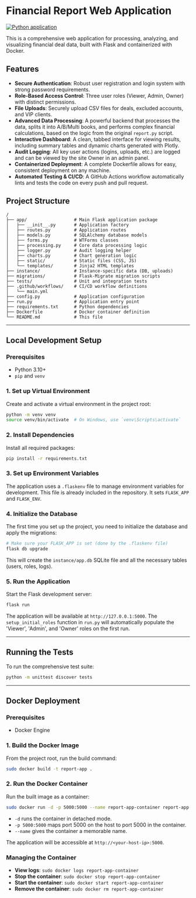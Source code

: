 # Financial Report Web Application


[![Python application](https://github.com/mhdi002/111/actions/workflows/main.yml/badge.svg)](https://github.com/mhdi002/111/actions/workflows/main.yml)

This is a comprehensive web application for processing, analyzing, and visualizing financial deal data, built with Flask and containerized with Docker.

## Features

- **Secure Authentication**: Robust user registration and login system with strong password requirements.
- **Role-Based Access Control**: Three user roles (Viewer, Admin, Owner) with distinct permissions.
- **File Uploads**: Securely upload CSV files for deals, excluded accounts, and VIP clients.
- **Advanced Data Processing**: A powerful backend that processes the data, splits it into A/B/Multi books, and performs complex financial calculations, based on the logic from the original `report.py` script.
- **Interactive Dashboard**: A clean, tabbed interface for viewing results, including summary tables and dynamic charts generated with Plotly.
- **Audit Logging**: All key user actions (logins, uploads, etc.) are logged and can be viewed by the site Owner in an admin panel.
- **Containerized Deployment**: A complete Dockerfile allows for easy, consistent deployment on any machine.
- **Automated Testing & CI/CD**: A GitHub Actions workflow automatically lints and tests the code on every push and pull request.

## Project Structure

```
/
├── app/                  # Main Flask application package
│   ├── __init__.py       # Application factory
│   ├── routes.py         # Application routes
│   ├── models.py         # SQLAlchemy database models
│   ├── forms.py          # WTForms classes
│   ├── processing.py     # Core data processing logic
│   ├── logger.py         # Audit logging helper
│   ├── charts.py         # Chart generation logic
│   ├── static/           # Static files (CSS, JS)
│   └── templates/        # Jinja2 HTML templates
├── instance/             # Instance-specific data (DB, uploads)
├── migrations/           # Flask-Migrate migration scripts
├── tests/                # Unit and integration tests
├── .github/workflows/    # CI/CD workflow definitions
│   └── main.yml
├── config.py             # Application configuration
├── run.py                # Application entry point
├── requirements.txt      # Python dependencies
├── Dockerfile            # Docker container definition
└── README.md             # This file
```

---

## Local Development Setup

### Prerequisites
- Python 3.10+
- `pip` and `venv`

### 1. Set up Virtual Environment
Create and activate a virtual environment in the project root:
```bash
python -m venv venv
source venv/bin/activate  # On Windows, use `venv\Scripts\activate`
```

### 2. Install Dependencies
Install all required packages:
```bash
pip install -r requirements.txt
```

### 3. Set up Environment Variables
The application uses a `.flaskenv` file to manage environment variables for development. This file is already included in the repository. It sets `FLASK_APP` and `FLASK_ENV`.

### 4. Initialize the Database
The first time you set up the project, you need to initialize the database and apply the migrations:
```bash
# Make sure your FLASK_APP is set (done by the .flaskenv file)
flask db upgrade
```
This will create the `instance/app.db` SQLite file and all the necessary tables (users, roles, logs).

### 5. Run the Application
Start the Flask development server:
```bash
flask run
```
The application will be available at `http://127.0.0.1:5000`. The `setup_initial_roles` function in `run.py` will automatically populate the 'Viewer', 'Admin', and 'Owner' roles on the first run.

---

## Running the Tests

To run the comprehensive test suite:
```bash
python -m unittest discover tests
```

---

## Docker Deployment

### Prerequisites
- Docker Engine

### 1. Build the Docker Image
From the project root, run the build command:
```bash
sudo docker build -t report-app .
```

### 2. Run the Docker Container
Run the built image as a container:
```bash
sudo docker run -d -p 5000:5000 --name report-app-container report-app
```
- `-d` runs the container in detached mode.
- `-p 5000:5000` maps port 5000 on the host to port 5000 in the container.
- `--name` gives the container a memorable name.

The application will be accessible at `http://<your-host-ip>:5000`.

### Managing the Container
- **View logs**: `sudo docker logs report-app-container`
- **Stop the container**: `sudo docker stop report-app-container`
- **Start the container**: `sudo docker start report-app-container`
- **Remove the container**: `sudo docker rm report-app-container`
